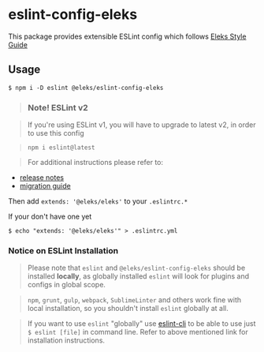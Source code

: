 eslint-config-eleks
===================

This package provides extensible ESLint config which follows [Eleks Style Guide](https://github.com/eleks-front-end/js-styleguide)


## Usage

    $ npm i -D eslint @eleks/eslint-config-eleks

> ### Note! **ESLint v2**

> If you're using ESLint v1, you will have to upgrade to latest v2, in order to use this config

> ` npm i eslint@latest `

> For additional instructions please refer to:
  * [release notes](http://eslint.org/blog/2016/02/eslint-v2.0.0-released)
  * [migration guide](http://eslint.org/docs/user-guide/migrating-to-2.0.0)

Then add ```extends: '@eleks/eleks'``` to your ```.eslintrc.*```

If your don't have one yet

    $ echo "extends: '@eleks/eleks'" > .eslintrc.yml

### Notice on ESLint Installation

> Please note that ```eslint``` and ```@eleks/eslint-config-eleks``` should be installed **locally**, as globally installed ```eslint``` will look for plugins and configs in global scope.

> `npm`, `grunt`, `gulp`, `webpack`, `SublimeLinter` and others work fine with local installation, so you shouldn't install ```eslint``` globally at all.

> If you want to use ```eslint``` "globally" use [eslint-cli](https://www.npmjs.com/package/eslint-cli) to be able to use just ```$ eslint [file]``` in command line. Refer to above mentioned link for installation instructions.

